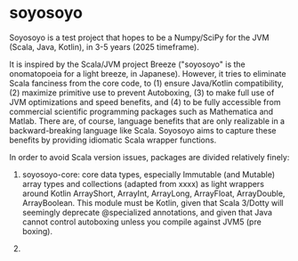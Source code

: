 # soyosoyo

Soyosoyo is a test project that hopes to be a Numpy/SciPy for the JVM (Scala, Java, Kotlin), in 3-5 years (2025 timeframe).

It is inspired by the Scala/JVM project Breeze ("soyosoyo" is the onomatopoeia for a light breeze, in Japanese). However, it tries to eliminate Scala fanciness from the core code, to (1) ensure Java/Kotlin compatibility, (2) maximize primitive use to prevent Autoboxing, (3) to make full use of JVM optimizations and speed benefits, and (4) to be fully accessible from commercial scientific programming packages such as Mathematica and Matlab. There are, of course, language benefits that are only realizable in a backward-breaking language like Scala. Soyosoyo aims to capture these benefits by providing idiomatic Scala wrapper functions.


In order to avoid Scala version issues, packages are divided relatively finely:

1. soyosoyo-core: core data types, especially Immutable (and Mutable) array types and collections (adapted from xxxx) as light wrappers around Kotlin ArrayShort, ArrayInt, ArrayLong, ArrayFloat, ArrayDouble, ArrayBoolean. This module must be Kotlin, given that Scala 3/Dotty will seemingly deprecate @specialized annotations, and given that Java cannot control autoboxing unless you compile against JVM5 (pre boxing).

2.
